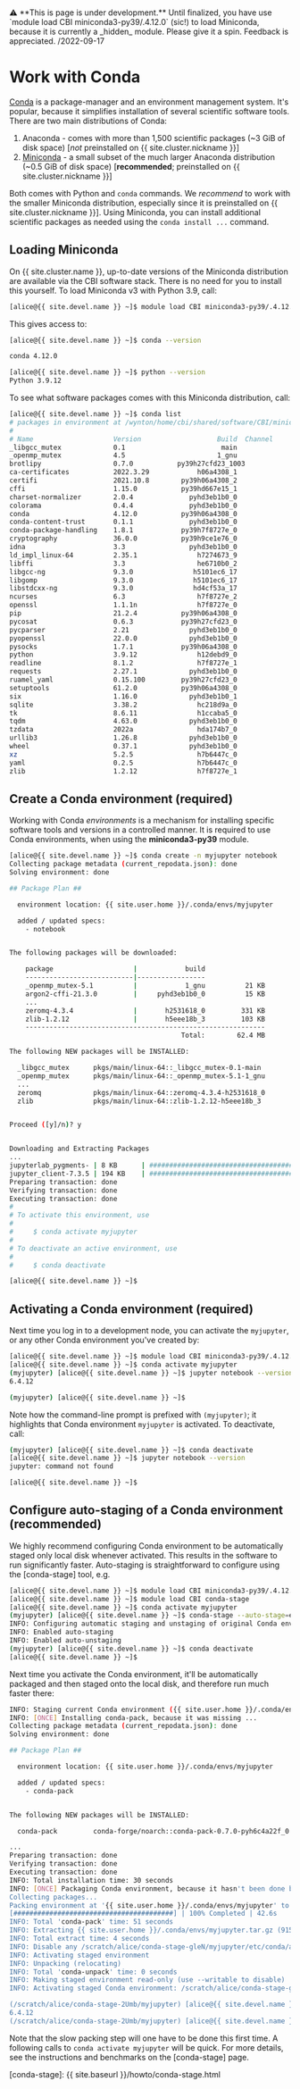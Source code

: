 <div class="alert alert-danger" role="alert" style="margin-top: 3ex" markdown="1">
⚠️ **This is page is under development.** Until finalized, you have use `module load CBI miniconda3-py39/.4.12.0` (sic!) to load Miniconda, because it is currently a _hidden_ module. Please give it a spin. Feedback is appreciated. /2022-09-17
</div>

# Work with Conda

[Conda] is a package-manager and an environment management system.  It's popular, because it simplifies installation of several scientific software tools.  There are two main distributions of Conda:

1. Anaconda - comes with more than 1,500 scientific packages (~3 GiB of disk space) [_not_ preinstalled on  {{ site.cluster.nickname }}]
2. [Miniconda] - a small subset of the much larger Anaconda distribution (~0.5 GiB of disk space) [**recommended**; preinstalled on {{ site.cluster.nickname }}]

Both comes with Python and `conda` commands.  We _recommend_ to work with the smaller Miniconda distribution, especially since it is preinstalled on {{ site.cluster.nickname }}].  Using Miniconda, you can install additional scientific packages as needed using the `conda install ...` command.


## Loading Miniconda

On {{ site.cluster.name }}, up-to-date versions of the Miniconda distribution are available via the CBI software stack.  There is no need for you to install this yourself.  To load Miniconda v3 with Python 3.9, call:

```sh
[alice@{{ site.devel.name }} ~]$ module load CBI miniconda3-py39/.4.12.0
```

This gives access to:

```sh
[alice@{{ site.devel.name }} ~]$ conda --version

conda 4.12.0

[alice@{{ site.devel.name }} ~]$ python --version
Python 3.9.12
```

To see what software packages comes with this Miniconda distribution, call:

```sh
[alice@{{ site.devel.name }} ~]$ conda list
# packages in environment at /wynton/home/cbi/shared/software/CBI/miniconda3-py39-4.12.0:
#
# Name                    Version                   Build  Channel
_libgcc_mutex             0.1                        main  
_openmp_mutex             4.5                       1_gnu  
brotlipy                  0.7.0           py39h27cfd23_1003  
ca-certificates           2022.3.29            h06a4308_1  
certifi                   2021.10.8        py39h06a4308_2  
cffi                      1.15.0           py39hd667e15_1  
charset-normalizer        2.0.4              pyhd3eb1b0_0  
colorama                  0.4.4              pyhd3eb1b0_0  
conda                     4.12.0           py39h06a4308_0  
conda-content-trust       0.1.1              pyhd3eb1b0_0  
conda-package-handling    1.8.1            py39h7f8727e_0  
cryptography              36.0.0           py39h9ce1e76_0  
idna                      3.3                pyhd3eb1b0_0  
ld_impl_linux-64          2.35.1               h7274673_9  
libffi                    3.3                  he6710b0_2  
libgcc-ng                 9.3.0               h5101ec6_17  
libgomp                   9.3.0               h5101ec6_17  
libstdcxx-ng              9.3.0               hd4cf53a_17  
ncurses                   6.3                  h7f8727e_2  
openssl                   1.1.1n               h7f8727e_0  
pip                       21.2.4           py39h06a4308_0  
pycosat                   0.6.3            py39h27cfd23_0  
pycparser                 2.21               pyhd3eb1b0_0  
pyopenssl                 22.0.0             pyhd3eb1b0_0  
pysocks                   1.7.1            py39h06a4308_0  
python                    3.9.12               h12debd9_0  
readline                  8.1.2                h7f8727e_1  
requests                  2.27.1             pyhd3eb1b0_0  
ruamel_yaml               0.15.100         py39h27cfd23_0  
setuptools                61.2.0           py39h06a4308_0  
six                       1.16.0             pyhd3eb1b0_1  
sqlite                    3.38.2               hc218d9a_0  
tk                        8.6.11               h1ccaba5_0  
tqdm                      4.63.0             pyhd3eb1b0_0  
tzdata                    2022a                hda174b7_0  
urllib3                   1.26.8             pyhd3eb1b0_0  
wheel                     0.37.1             pyhd3eb1b0_0  
xz                        5.2.5                h7b6447c_0  
yaml                      0.2.5                h7b6447c_0  
zlib                      1.2.12               h7f8727e_1
```


## Create a Conda environment (required)

Working with Conda _environments_ is a mechanism for installing specific software tools and versions in a controlled manner.  It is required to use Conda environments, when using the **miniconda3-py39** module.

```sh
[alice@{{ site.devel.name }} ~]$ conda create -n myjupyter notebook
Collecting package metadata (current_repodata.json): done
Solving environment: done

## Package Plan ##

  environment location: {{ site.user.home }}/.conda/envs/myjupyter

  added / updated specs:
    - notebook


The following packages will be downloaded:

    package                    |            build
    ---------------------------|-----------------
    _openmp_mutex-5.1          |            1_gnu          21 KB
    argon2-cffi-21.3.0         |     pyhd3eb1b0_0          15 KB
    ...
    zeromq-4.3.4               |       h2531618_0         331 KB
    zlib-1.2.12                |       h5eee18b_3         103 KB
    ------------------------------------------------------------
                                           Total:        62.4 MB

The following NEW packages will be INSTALLED:

  _libgcc_mutex      pkgs/main/linux-64::_libgcc_mutex-0.1-main
  _openmp_mutex      pkgs/main/linux-64::_openmp_mutex-5.1-1_gnu
  ...
  zeromq             pkgs/main/linux-64::zeromq-4.3.4-h2531618_0
  zlib               pkgs/main/linux-64::zlib-1.2.12-h5eee18b_3


Proceed ([y]/n)? y


Downloading and Extracting Packages
...
jupyterlab_pygments- | 8 KB      | #################################### | 100% 
jupyter_client-7.3.5 | 194 KB    | #################################### | 100% 
Preparing transaction: done
Verifying transaction: done
Executing transaction: done
#
# To activate this environment, use
#
#     $ conda activate myjupyter
#
# To deactivate an active environment, use
#
#     $ conda deactivate

[alice@{{ site.devel.name }} ~]$ 
```


## Activating a Conda environment (required)

Next time you log in to a development node, you can activate the `myjupyter`, or any other Conda environment you've created by:

```sh
[alice@{{ site.devel.name }} ~]$ module load CBI miniconda3-py39/.4.12.0
[alice@{{ site.devel.name }} ~]$ conda activate myjupyter
(myjupyter) [alice@{{ site.devel.name }} ~]$ jupyter notebook --version
6.4.12

(myjupyter) [alice@{{ site.devel.name }} ~]$
```

Note how the command-line prompt is prefixed with `(myjupyter)`; it highlights that Conda environment `myjupyter` is activated.  To deactivate, call:

```sh
(myjupyter) [alice@{{ site.devel.name }} ~]$ conda deactivate
[alice@{{ site.devel.name }} ~]$ jupyter notebook --version
jupyter: command not found

[alice@{{ site.devel.name }} ~]$ 
```




## Configure auto-staging of a Conda environment (recommended)

We highly recommend configuring Conda environment to be automatically staged only local disk whenever activated.  This results in the software to run significantly faster.  Auto-staging is straightforward to configure using the [conda-stage] tool, e.g.

```sh
[alice@{{ site.devel.name }} ~]$ module load CBI miniconda3-py39/.4.12.0
[alice@{{ site.devel.name }} ~]$ module load CBI conda-stage
[alice@{{ site.devel.name }} ~]$ conda activate myjupyter
(myjupyter) [alice@{{ site.devel.name }} ~]$ conda-stage --auto-stage=enable
INFO: Configuring automatic staging and unstaging of original Conda environment  ...
INFO: Enabled auto-staging
INFO: Enabled auto-unstaging
(myjupyter) [alice@{{ site.devel.name }} ~]$ conda deactivate
[alice@{{ site.devel.name }} ~]$ 
```

Next time you activate the Conda environment, it'll be automatically packaged and then staged onto the local disk, and therefore run much faster there:

```sh
INFO: Staging current Conda environment ({{ site.user.home }}/.conda/envs/myjupyter) to local disk ...
INFO: [ONCE] Installing conda-pack, because it was missing ...
Collecting package metadata (current_repodata.json): done
Solving environment: done

## Package Plan ##

  environment location: {{ site.user.home }}/.conda/envs/myjupyter

  added / updated specs:
    - conda-pack


The following NEW packages will be INSTALLED:

  conda-pack         conda-forge/noarch::conda-pack-0.7.0-pyh6c4a22f_0

...
Preparing transaction: done
Verifying transaction: done
Executing transaction: done
INFO: Total installation time: 30 seconds
INFO: [ONCE] Packaging Conda environment, because it hasn't been done before ...
Collecting packages...
Packing environment at '{{ site.user.home }}/.conda/envs/myjupyter' to '{{ site.user.home }}/.conda/envs/.tmp.myjupyter.tar.gz'
[########################################] | 100% Completed | 42.6s
INFO: Total 'conda-pack' time: 51 seconds
INFO: Extracting {{ site.user.home }}/.conda/envs/myjupyter.tar.gz (91500087 bytes; 2022-09-17 09:00:19.000000000 -0700) to /scratch/alice/conda-stage-gleN/myjupyter
INFO: Total extract time: 4 seconds
INFO: Disable any /scratch/alice/conda-stage-gleN/myjupyter/etc/conda/activate.d/*.conda-stage-auto.sh scripts
INFO: Activating staged environment
INFO: Unpacking (relocating)
INFO: Total 'conda-unpack' time: 0 seconds
INFO: Making staged environment read-only (use --writable to disable)
INFO: Activating staged Conda environment: /scratch/alice/conda-stage-gleN/myjupyter

(/scratch/alice/conda-stage-2Umb/myjupyter) [alice@{{ site.devel.name }} ~]$ jupyter notebook --version               
6.4.12
(/scratch/alice/conda-stage-2Umb/myjupyter) [alice@{{ site.devel.name }} ~]$ 
```

Note that the slow packing step will one have to be done this first time. A following calls to `conda activate myjupyter` will be quick.  For more details, see the instructions and benchmarks on the [conda-stage] page.


[Conda]: https://conda.io
[Miniconda]: https://docs.conda.io/en/latest/miniconda.html
[conda-stage]: {{ site.baseurl }}/howto/conda-stage.html
